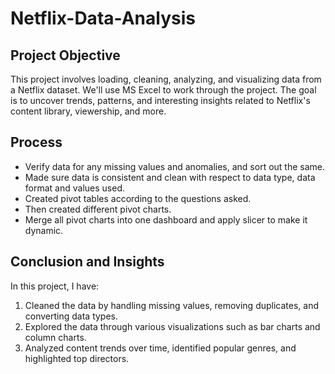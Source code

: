 # Netflix-Data-Analysis

## Project Objective
 This project involves loading, cleaning, analyzing, and visualizing data from a Netflix
 dataset. We'll use MS Excel to work through the project. The goal is to uncover trends, 
 patterns, and interesting insights related to Netflix's content library, viewership, and more.

## Process
-	Verify data for any missing values and anomalies, and sort out the same.
-	Made sure data is consistent and clean with respect to data type, data format and values used.
-	Created pivot tables according to the questions asked.
-	Then created different pivot charts.
-	Merge all pivot charts into one dashboard and apply slicer to make it dynamic.

## Conclusion and Insights
 In this project, I have:
 1. Cleaned the data by handling missing values, removing duplicates, and
 converting data types.
 2. Explored the data through various visualizations such as bar charts and column
    charts.
 4. Analyzed content trends over time, identified popular genres, and highlighted
 top directors.
